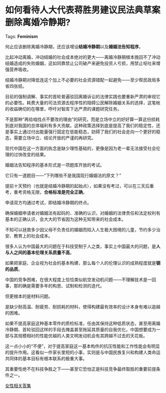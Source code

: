 # 如何看待人大代表蒋胜男建议民法典草案删除离婚冷静期?

Tags: **Feminism**

何止应该删除离婚冷静期，还应该增设**结婚冷静期**以及**婚姻法告知程序**。

比起冲动离婚，冲动结婚的社会成本绝对的更大——离婚冷静期根本挽回不了冲动结婚造成的失败婚姻，这如同靠禁止公司破产来避免投资人亏损，用禁止呕吐来增强营养吸收。

结婚冷静期对降低连这个加上不必要的社会资源错配一起避免——至少帮民政局多省四张纸。

目前的强制调解、事实的首轮普遍驳回离婚诉讼的法律实践也要重新严肃的审视它的必要性。耗费大量的司法资源去程序性的阻碍公民解除婚姻关系的选择，这笔帐的收益确切的在哪里，呼吁对智库下达严肃的课题研究任务。

不是那种“再给咱找点不要改的理由”的研究，而是立场中立的好好算一算这份损耗到底对我国的总体福利有多大贡献。这种政策选择到底是提高了我们的稳定性，还是事实上通过付出能量强行固定在低能稳态，妨碍了我们的社会走向一个更好的稳态，需要立场中立、结论开放的严谨的再研究。

现代中国在这一方面的执念是缺少理性基础的，更像是因为老一辈无法接受社会伦理的过快改变的结果。

婚姻法告知程序的基本形式是一项题库开放的考试。

它只有一道题目——“下列哪些不是我国现行婚姻法的原文？”

提前十天预约（也就是结婚冷静期的起始点），如果没有考过，可以在三天后重考，重考资格无限，**合格标准是完全正确**。

申请双方均通过考试，即结婚冷静期的终点。

确保婚姻申请者对婚姻法有起码的、准确的认识，对婚姻的法律责任和法定权利有基本的正确认识，会大大的节省因为这种无知带来的社会成本。

不知可以拯救多少因父母不负责任的婚姻而陷入人生极大困境的儿童，节约多少治安、教育上的社会成本。

很多人认为中国最大的问题在于科技受制于人之类，事实上中国最大的问题，是**人与人之间的基本伦理关系质量不高**。

如果把家庭、企业视为社会的基本构建，那么每个人的伦理认识的成熟程度就是**钢的品质**。

中国的竞争困难，在很大程度上恰恰类似航空发动机问题——不理解技术是一回事，那的确是需要多年的构思、试制和检测的迭代。

但更根本的是材料问题。

是缺少耐高温、耐疲劳、耐损耗的材料，使得构建最有效率的设计本身有难以逾越的困难。

如果不提高家庭这种基本零件的质检标准，任由其保持这种低质状态，甚至用离婚冷静期、首轮驳回这样的手段去掩盖甚至拖延其质量的自我优化，中国想要成为一部与其规模相衬的性能优越的人类文明发动机会有其跨越不过去的天花板。

这一点小小的“不便”，对于提高家庭这一基本构件的抗压性能和工作性能会有明显的提升作用。这看似一件家长里短的小事，实则是与中国民族复兴和构建人类命运共同体的基本目标有根本联系的极重大事。

其重要性绝不在科技争胜之下——甚至它恐怕正是科技竞争最终取胜的重要前提条件之一。

[女性相关答集](https://zhihu.com/collection/369876193)

